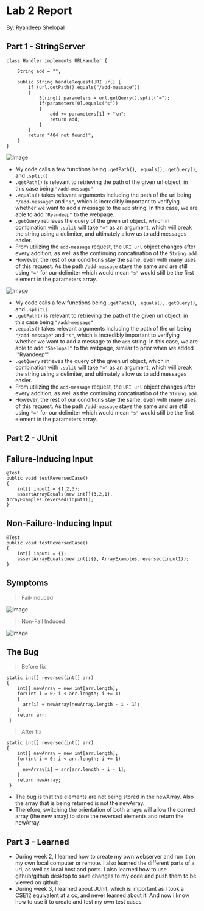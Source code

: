 # Lab 2 Report

By: Ryandeep Shelopal

## Part 1 - StringServer

```
class Handler implements URLHandler {

    String add = "";

    public String handleRequest(URI url) {
        if (url.getPath().equals("/add-message"))
        {
            String[] parameters = url.getQuery().split("="); 
            if(parameters[0].equals("s"))
            {
                add += parameters[1] + "\n";
                return add;
            }
        }
        return "404 not found!";
    }
}
```
![Image](https://user-images.githubusercontent.com/122515834/215408274-60b8760a-e165-4d6c-9425-5f06f207f3d2.png)
* My code calls a few functions being `.getPath()`, `.equals()`, `.getQuery()`, and `.split()`
* `.getPath()` is relevant to retrieving the path of the given url object, in this case being `"/add-message"`
* `.equals()` takes relevant arguments including the path of the url being `"/add-message"` and `"s"`, which is incredibly important to verifying whether we want to add a message to the `add` string. In this case, we are able to add `"Ryandeep"` to the webpage.
* `.getQuery` retrieves the query of the given url object, which in combination with `.split` will take `"="` as an argument, which will break the string using a delimiter, and ultimately allow us to add messages easier.
* From utilizing the `add-message` request, the `URI url` object changes after every addition, as well as the continuing concatination of the `String add`.
* However, the rest of our conditions stay the same, even with many uses of this request. As the path `/add-message` stays the same and are still using `"="` for our delimiter which would mean `"s"` would still be the first element in the parameters array.


![Image](https://user-images.githubusercontent.com/122515834/215408128-5e94e9e0-5316-4138-bdc6-f9d206840041.png)
* My code calls a few functions being `.getPath()`, `.equals()`, `.getQuery()`, and `.split()`
* `.getPath()` is relevant to retrieving the path of the given url object, in this case being `"/add-message"`
* `.equals()` takes relevant arguments including the path of the url being `"/add-message"` and `"s"`, which is incredibly important to verifying whether we want to add a message to the `add` string. In this case, we are able to add `"Shelopal"` to the webpage, similar to prior when we added '"Ryandeep"'.
* `.getQuery` retrieves the query of the given url object, which in combination with `.split` will take `"="` as an argument, which will break the string using a delimiter, and ultimately allow us to add messages easier.
* From utilizing the `add-message` request, the `URI url` object changes after every addition, as well as the continuing concatination of the `String add`.
* However, the rest of our conditions stay the same, even with many uses of this request. As the path `/add-message` stays the same and are still using `"="` for our delimiter which would mean `"s"` would still be the first element in the parameters array.

## Part 2 - JUnit

Failure-Inducing Input
---

```
@Test
public void testReversedCase()
{
    int[] input1 = {1,2,3};
    assertArrayEquals(new int[]{3,2,1}, ArrayExamples.reversed(input1));
}
```
Non-Failure-Inducing Input
---

```
@Test
public void testReversedCase() 
{   
    int[] input1 = {};
    assertArrayEquals(new int[]{}, ArrayExamples.reversed(input1));
}
```
Symptoms
---
> Fail-Induced


![Image](https://user-images.githubusercontent.com/122515834/215419902-eed2291f-f820-4765-8ee2-37c01bd05312.png)
> Non-Fail Induced


![Image](https://user-images.githubusercontent.com/122515834/215420060-4defadff-ad6b-4c66-aefb-8a1d912cb122.png)

The Bug
---

> Before fix

```
static int[] reversed(int[] arr) 
{
    int[] newArray = new int[arr.length];
    for(int i = 0; i < arr.length; i += 1) 
    {
      arr[i] = newArray[newArray.length - i - 1]; 
    }
    return arr;
 }
```

> After fix

```
static int[] reversed(int[] arr)
{
    int[] newArray = new int[arr.length];
    for(int i = 0; i < arr.length; i += 1) 
    {
      newArray[i] = arr[arr.length - i - 1]; 
    }
    return newArray;
 }
```
* The bug is that the elements are not being stored in the newArray. Also the array that is being returned is not the newArray.
* Therefore, switching the orientation of both arrays will allow the correct array (the new array) to store the reversed elements and return the newArray.

## Part 3 - Learned
* During week 2, I learned how to create my own webserver and run it on my own local computer or remote. I also learned the different parts of a url, as well as local host and ports. I also learned how to use github/github desktop to save changes to my code and push them to be viewed on github.
* During week 3, I learned about JUnit, which is important as I took a CSE12 equivalent at a cc, and never learned about it. And now i know how to use it to create and test my own test cases.






